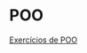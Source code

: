 # POO
[Exercícios de POO](https://github.com/tskxz/POO-istec/blob/main/LISTA%20DE%20EXERCICIOS%20-%20HERANCA.pdf)
